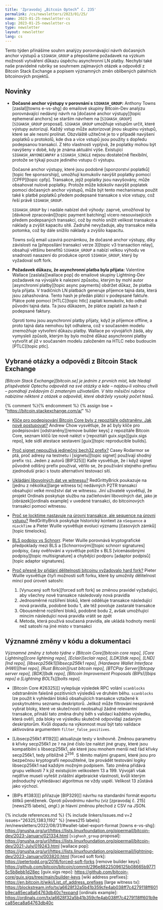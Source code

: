 ```yaml
---
title: 'Zpravodaj „Bitcoin Optech” č. 235'
permalink: /cs/newsletters/2023/01/25/
name: 2023-01-25-newsletter-cs
slug: 2023-01-25-newsletter-cs
type: newsletter
layout: newsletter
lang: cs
---
```

Tento týden přinášíme souhrn analýzy porovnávající návrh dočasných
anchor výstupů a `SIGHASH_GROUP` a přeposíláme požadavek na výzkum
možností vytváření důkazu úspěchu asynchronní LN platby. Nechybí také
naše pravidelné rubriky se souhrnem zajímavých otázek a odpovědí
z Bitcoin Stack Exchange a popisem významných změn oblíbených
páteřních bitcoinových projektů.

## Novinky

- **Dočasné anchor výstupy v porovnání s `SIGHASH_GROUP`:** Anthony Towns
  [zaslal][towns e-vs-shg] do emailové skupiny Bitcoin-Dev analýzu porovnávající
  nedávný návrh na [dočasné anchor výstupy][topic ephemeral anchors] se
  starším návrhem na [`SIGHASH_GROUP`][`SIGHASH_GROUP` proposal].
  `SIGHASH_GROUP` umožňuje vstupům určit, které výstupy autorizují. Každý vstup
  může autorizovat jinou skupinu výstupů, které se ale nesmí prolínat. Obzvláště
  užitečné je to v případě navýšení poplatků u protokolů, kde dva a více
  vstupů jsou použity s dopředu podepsanou transakcí. Z této vlastnosti
  vyplývá, že poplatky mohou být navýšeny v době, kdy je známa aktuální
  výše. Existující `SIGHASH_ANYONECANPAY` a `SIGHASH_SINGLE` nejsou dostatečně
  flexibilní, protože se týkají pouze jediného vstupu či výstupu.

  Dočasné anchor výstupy, které jsou podobné [sponzorství poplatků][topic fee
  sponsorship], umožňují komukoliv navýšit poplatky pomocí [CPFP][topic cpfp].
  Transakce, jejíž poplatky jsou navyšovány, může obsahovat nulové poplatky.
  Protože může kdokoliv navýšit poplatek pomocí dočasných anchor výstupů,
  může být tento mechanismus použit také k platbě poplatků předem
  podepsané transakce s více vstupy, což řeší právě `SIGHASH_GROUP`.

  `SIGHASH_GROUP` by i nadále nabízel dvě výhody: zaprvé, umožňoval by
  [dávkové zpracování][topic payment batching] vícero nesouvisejících
  předem podepsaných transakcí, což by mohlo snížit velikost transakce a
  náklady a zvýšit kapacitu sítě. Zadruhé nevyžaduje, aby transakce
  měla potomka, což by dále snížilo náklady a zvýšilo kapacitu.

  Towns svůj email uzavírá poznámkou, že dočasné anchor výstupy, díky
  závislosti na [přeposílání transakcí verze 3][topic v3 transaction relay],
  obsahují většinu benefitů `SIGHASH_GROUP` a nabízí velkou výhodu
  ve snadnosti nasazení do produkce oproti `SIGHASH_GROUP`, který
  by vyžadoval soft fork.

- **Požadavek důkazu, že asynchronní platba byla přijata:** Valentine
    Wallace [zaslala][wallace pop] do emailové skupiny Lightning-Dev požadavek
    na vývojáře k nalezení způsobu, kterým by mohl autor [asynchronní
    platby][topic async payments] obdržet důkaz, že platba byla přijata.
    V tradičních LN platbách generuje příjemce tajná data, která jsou
    zahashována. Tento hash je předán plátci v podepsané faktuře. Plátce
    poté pomocí [HTLC][topic htlc] zaplatí komukoliv, kdo odhalí původní
    tajná data. Ta jsou důkazem, že plátce zaplatil za hash z podepsané
    faktury.

    Oproti tomu jsou asynchronní platby přijaty, když je příjemce offline,
    a proto tajná data nemohou být odhalena, což v současném modelu
    znemožňuje vytvoření důkazu platby. Wallace po vývojářích žádá, aby
    vymysleli způsob, kterým by bylo možné důkaz asynchronní platby vytvořit
    ať již v současném modelu založeném na HTLC nebo budoucím [PTLC][topic ptlc].

## Vybrané otázky a odpovědi z Bitcoin Stack Exchange

*[Bitcoin Stack Exchange][bitcoin.se] je jedním z prvních míst, kde hledají
přispěvatelé Optechu odpovědi na své otázky a kde – najdou-li volnou chvíli –
pomáhají zvědavým či zmateným uživatelům. V této měsíční rubrice nabízíme
některé z otázek a odpovědí, které obdržely vysoký počet hlasů.*

{% comment %}<!-- https://bitcoin.stackexchange.com/search?tab=votes&q=created%3a1m..%20is%3aanswer -->{% endcomment %}
{% assign bse = "https://bitcoin.stackexchange.com/a/" %}

- [Klíče pro podepisování Bitcoin Core byly z repozitáře odstraněny. Jak nově postupovat?]({{bse}}116649)
  Andrew Chow vysvětluje, že ač byly klíče pro podepisování [odstraněny][remove builder
  keys] z repozitáře Bitcoin Core, seznam klíčů lze nově nalézt v [repozitáři
  guix.sigs][guix.sigs repo], kde sídlí atestace sestavení [guix][topic reproducible
  builds].

- [Proč signet nepoužívá jedinečný bech32 prefix?]({{bse}}116630)
  Casey Rodarmor se ptá, proč adresy na testnetu i [signetu][topic signet] používají
  shodný prefix `tb1`. Jeden z autorů [BIP325][] Kalle vysvětluje, že i když
  signet původně odlišný prefix používal, věřilo se, že používání stejného
  prefixu zjednoduší práci s touto alternativní testovací sítí.

- [Ukládání libovolných dat ve witnessu?]({{bse}}116875)
  RedGrittyBrick poukazuje na [jednu z několika][large witness tx] nedávných
  P2TR transakcí obsahující velké množství dat ve witnessu. Jiní uživatelé
  vysvětlují, že projekt Ordinals poskytuje službu na začleňování libovolných
  dat, jako je [obrázek][ordinals example] v uvedené transakci, do bitcoinových
  transakcí pomocí witnessu.

- [Proč se locktime nastavuje na úrovni transakce, ale sequence na úrovni vstupu?]({{bse}}116706)
  RedGrittyBrick poskytuje historický kontext za `nSequence` a `nLockTime` a
  Pieter Wuille vysvětluje evoluci významu [časových zámků][topic timelocks].

- [BLS podpisy vs Schnorr]({{bse}}116551).
  Pieter Wuille porovnává kryptografické předpoklady mezi BLS a [Schnorrovými][topic schnorr signatures]
  podpisy, časy ověřování a vysvětluje potíže s BLS [vícenásobnými podpisy][topic
  multisignature] a chybějící podporu [adaptor podpisů][topic adaptor signatures].

- [Proč přesně by přidání dělitelnosti bitcoinu vyžadovalo hard fork?]({{bse}}116584)
  Pieter Wuille vysvětluje čtyři možnosti soft forku, které by umožnily dělitelnost
  mincí pod úroveň satoshi:

  1. [Vynucený soft fork][forced soft fork] se změnou pravidel vyžadující,
     aby všechny nové transakce následovaly nová pravidla
  2. Jednosměrné rozšíření bloků, které odděluje transakce následující nová
     pravidla, podobné bodu 1, ale též povoluje zastaralé transakce
  3. Obousměrné rozšíření bloků, podobné bodu 2, avšak umožňující mincím
     následující nová pravidla vrátit se zpět
  4. Metoda, která používá současná pravidla, ale ukládá hodnoty menší než
     satoshi na jiné místo v transakci

## Významné změny v kódu a dokumentaci

*Významné změny z tohoto týdne v [Bitcoin Core][bitcoin core repo], [Core
Lightning][core lightning repo], [Eclair][eclair repo], [LDK][ldk repo],
[LND][lnd repo], [libsecp256k1][libsecp256k1 repo], [Hardware Wallet
Interface (HWI)][hwi repo], [Rust Bitcoin][rust bitcoin repo], [BTCPay
Server][btcpay server repo], [BDK][bdk repo], [Bitcoin Improvement
Proposals (BIPs)][bips repo] a [Lightning BOLTs][bolts repo].*

- [Bitcoin Core #26325][] vylepšuje výsledek RPC volání `scanblocks` odstraněním
  falešně pozitivních výsledků ve druhém běhu. `scanblocks` lze použít k vyhledání bloků
  obsahujících transakce vztažené k poskytnutému seznamu deskriptorů. Jelikož
  může filtrování nesprávně vybrat bloky, které ve skutečnosti neobsahují žádné
  relevantní transakce, přináší tato změna druhý běh s validací každého výsledku,
  která ověří, zda bloky ve výsledku skutečně odpovídají zadaným deskriptorům.
  Kvůli dopadu na výkonnost musí být tato validace aktivována argumentem
  `filter_false_positives`.

- [Libsecp256k1 #1192][] aktualizuje testy v knihovně. Změnou parametru `B`
  křivky secp256k1 ze `7` na jiné číslo lze nalézt jiné grupy, které
  jsou kompatibilní s libsecp256k1, ale které jsou mnohem menší než řád
  křivky secp256k1, tedy přibližně 2<sup>256</sup>. S těmito malými
  grupami, které jsou pro bezpečnou kryptografii nepoužitelné, lze provádět
  testování logiky libsecp256k1 nad každým možným podpisem. Tato změna
  přidává grupu velikosti 7 k již existujícím velikostem 13 a 199. Vývojáři
  však nejdříve museli vyřešit zvláštní algebraické vlastnosti, kvůli kterým
  jednoduchý vyhledávací algoritmus ne vždy uspěl. Velikost 13 zůstává jako
  výchozí.

- [BIPs #1383][] přiřazuje [BIP329][] návrhu na standardní formát exportu
  štítků peněženek. Oproti původnímu návrhu (viz [zpravodaj č. 215][news215 labels],
  *angl.*) je hlavní změnou přechod z CSV na JSON.

{% include references.md %}
{% include linkers/issues.md v=2 issues="26325,1383,1192" %}
[news215 labels]: /en/newsletters/2022/08/31/#wallet-label-export-format
[towns e-vs-shg]: https://gnusha.org/url/https://lists.linuxfoundation.org/pipermail/bitcoin-dev/2023-January/021334.html
[`sighash_group` proposal]: https://gnusha.org/url/https://lists.linuxfoundation.org/pipermail/bitcoin-dev/2021-July/019243.html
[wallace pop]: https://gnusha.org/url/https://lists.linuxfoundation.org/pipermail/lightning-dev/2023-January/003820.html
[forced soft fork]: https://petertodd.org/2016/forced-soft-forks
[remove builder keys]: https://github.com/bitcoin/bitcoin/commit/296e88225096125b08665b97715c5b8ebb1d28ec
[guix.sigs repo]: https://github.com/bitcoin-core/guix.sigs/tree/main/builder-keys
[wiki address prefixes]: https://en.bitcoin.it/wiki/List_of_address_prefixes
[large witness tx]: https://blockstream.info/tx/a6628f32a5b41b359cfe4ab038ff7c4279118ff601b9eca85eca8a64763db40c?expand
[ordinals example]: https://ordinals.com/tx/a6628f32a5b41b359cfe4ab038ff7c4279118ff601b9eca85eca8a64763db40c
